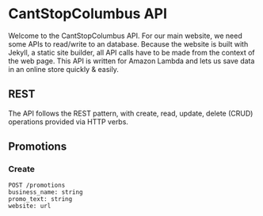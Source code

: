 # CantStopColumbus API

Welcome to the CantStopColumbus API. For our main website, we need some APIs to read/write
to an database. Because the website is built with Jekyll, a static site builder, all API
calls have to be made from the context of the web page. This API is written for Amazon Lambda
and lets us save data in an online store quickly & easily.

## REST

The API follows the REST pattern, with create, read, update, delete (CRUD) operations provided
via HTTP verbs. 

## Promotions

### Create
```
POST /promotions
business_name: string
promo_text: string
website: url
```